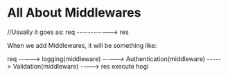 # All About Middlewares

//Usually it goes as:
req ------------> res

When we add Middlewares, it will be something like:

req -----> logging(middleware) -----> Authentication(middleware) -----> Validation(middleware) ----> res execute hogi

